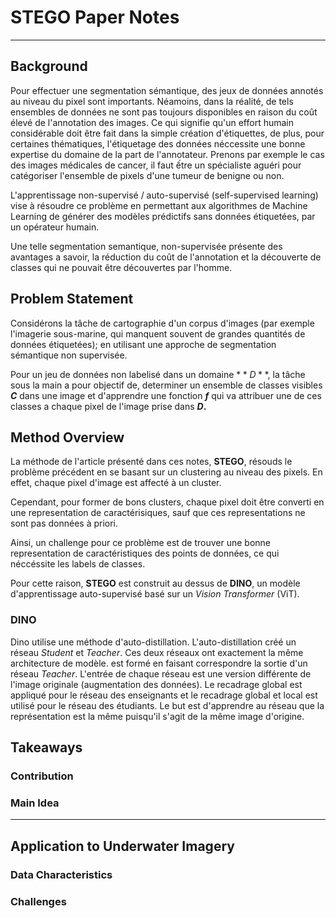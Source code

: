 # STEGO Paper Notes
---
## Background

Pour effectuer une segmentation sémantique, des jeux de données annotés au niveau du pixel sont importants. Néamoins, dans la réalité, de tels ensembles de données ne sont pas toujours disponibles en raison du coût élevé de l'annotation des images. Ce qui signifie qu'un effort humain considérable doit être fait dans la simple création d'étiquettes, de plus, pour certaines thématiques, l'étiquetage des données néccessite une bonne expertise du domaine de la part de l'annotateur. Prenons par exemple le cas des images médicales de cancer, il faut ếtre un spécialiste aguéri pour catégoriser l'ensemble de pixels d'une tumeur de benigne ou non.


L'apprentissage non-supervisé / auto-supervisé (self-supervised learning) vise à résoudre ce problème en permettant aux algorithmes de Machine Learning de générer des modèles prédictifs sans données étiquetées, par un opérateur humain.


Une telle segmentation semantique, non-supervisée présente des avantages a savoir, la réduction du coût de l'annotation et la découverte de classes qui ne pouvait être découvertes par l'homme.

## Problem Statement

Considérons la tâche de cartographie d'un corpus d'images (par exemple l'imagerie sous-marine, qui manquent souvent de grandes quantités de données étiquetées); en utilisant une approche de segmentation sémantique non supervisée.

Pour un jeu de données non labelisé dans un domaine $**D**$, la tâche sous la main a pour objectif de, determiner un ensemble de classes visibles **$C$** dans une image et d'apprendre une fonction **$f$** qui va attribuer une de ces classes a chaque pixel de l'image prise dans **$D$.**


## Method Overview

La méthode de l'article présenté dans ces notes, **STEGO**, résouds le problème précédent en se basant sur un clustering au niveau des pixels. En effet, chaque pixel d'image est affecté à un cluster.

Cependant, pour former de bons clusters, chaque pixel doit être converti en une representation de caractérisiques, sauf que ces representations ne sont pas données à priori.

Ainsi, un challenge pour ce problème est de trouver une bonne representation de caractéristiques des points de données, ce qui néccéssite les labels de classes.

Pour cette raison, **STEGO** est construit au dessus de **DINO**, un modèle d'apprentissage auto-supervisé basé sur un *Vision Transformer* (ViT).

### DINO

Dino utilise une méthode d'auto-distillation. L'auto-distillation créé un réseau *Student* et *Teacher*. Ces deux réseaux ont exactement la même architecture de modèle. est formé en faisant correspondre la sortie d'un réseau *Teacher*. L'entrée de chaque réseau est une version différente de l'image originale (augmentation des données). Le recadrage global est appliqué pour le réseau des enseignants et le recadrage global et local est utilisé pour le réseau des étudiants. Le but est d'apprendre au réseau que la représentation est la même puisqu'il s'agit de la même image d'origine.


## Takeaways

### Contribution

### Main Idea
---
## Application to Underwater Imagery

### Data Characteristics

### Challenges
